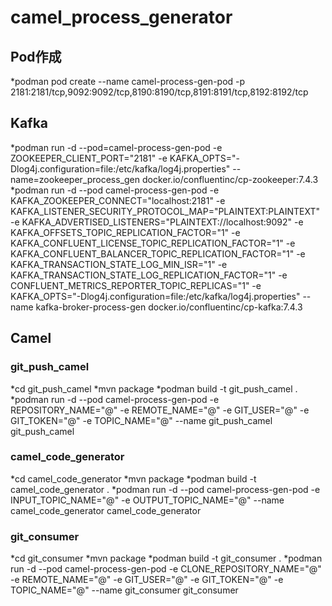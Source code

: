 # camel_process_generator
## Pod作成
*podman pod create --name camel-process-gen-pod -p 2181:2181/tcp,9092:9092/tcp,8190:8190/tcp,8191:8191/tcp,8192:8192/tcp
## Kafka
*podman run -d --pod=camel-process-gen-pod -e ZOOKEEPER_CLIENT_PORT="2181" -e KAFKA_OPTS="-Dlog4j.configuration=file:/etc/kafka/log4j.properties" --name=zookeeper_process_gen docker.io/confluentinc/cp-zookeeper:7.4.3
*podman run -d --pod camel-process-gen-pod -e KAFKA_ZOOKEEPER_CONNECT="localhost:2181" -e KAFKA_LISTENER_SECURITY_PROTOCOL_MAP="PLAINTEXT:PLAINTEXT" -e KAFKA_ADVERTISED_LISTENERS="PLAINTEXT://localhost:9092" -e KAFKA_OFFSETS_TOPIC_REPLICATION_FACTOR="1" -e KAFKA_CONFLUENT_LICENSE_TOPIC_REPLICATION_FACTOR="1" -e KAFKA_CONFLUENT_BALANCER_TOPIC_REPLICATION_FACTOR="1" -e KAFKA_TRANSACTION_STATE_LOG_MIN_ISR="1" -e KAFKA_TRANSACTION_STATE_LOG_REPLICATION_FACTOR="1" -e CONFLUENT_METRICS_REPORTER_TOPIC_REPLICAS="1" -e KAFKA_OPTS="-Dlog4j.configuration=file:/etc/kafka/log4j.properties" --name kafka-broker-process-gen docker.io/confluentinc/cp-kafka:7.4.3
## Camel
### git_push_camel
*cd git_push_camel
*mvn package
*podman build -t git_push_camel .
*podman run -d --pod camel-process-gen-pod -e REPOSITORY_NAME="@" -e REMOTE_NAME="@" -e GIT_USER="@" -e GIT_TOKEN="@" -e TOPIC_NAME="@" --name git_push_camel git_push_camel
### camel_code_generator
*cd camel_code_generator
*mvn package
*podman build -t camel_code_generator .
*podman run -d --pod camel-process-gen-pod -e INPUT_TOPIC_NAME="@" -e OUTPUT_TOPIC_NAME="@" --name camel_code_generator camel_code_generator
### git_consumer
*cd git_consumer
*mvn package
*podman build -t git_consumer .
*podman run -d --pod camel-process-gen-pod -e CLONE_REPOSITORY_NAME="@" -e REMOTE_NAME="@" -e GIT_USER="@" -e GIT_TOKEN="@" -e TOPIC_NAME="@" --name git_consumer git_consumer
